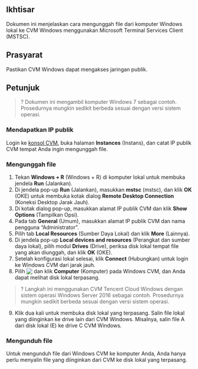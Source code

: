 ## Ikhtisar

Dokumen ini menjelaskan cara mengunggah file dari komputer Windows lokal ke CVM Windows menggunakan Microsoft Terminal Services Client (MSTSC). 

## Prasyarat

Pastikan CVM Windows dapat mengakses jaringan publik.

## Petunjuk
>? Dokumen ini mengambil komputer Windows 7 sebagai contoh. Prosedurnya mungkin sedikit berbeda sesuai dengan versi sistem operasi.
>
### Mendapatkan IP publik
Login ke [konsol CVM](https://console.cloud.tencent.com/cvm/index), buka halaman **Instances** (Instans), dan catat IP publik CVM tempat Anda ingin mengunggah file.

### Mengunggah file
1. Tekan **Windows + R** (Windows + R) di komputer lokal untuk membuka jendela **Run** (Jalankan).
2. Di jendela pop-up **Run** (Jalankan), masukkan **mstsc** (mstsc), dan klik **OK** (OKE) untuk membuka kotak dialog **Remote Desktop Connection** (Koneksi Desktop Jarak Jauh).
3. Di kotak dialog pop-up, masukkan alamat IP publik CVM dan klik **Show Options** (Tampilkan Opsi).
4. Pada tab **General** (Umum), masukkan alamat IP publik CVM dan nama pengguna “Administrator”.
5. Pilih tab **Local Resources** (Sumber Daya Lokal) dan klik **More** (Lainnya).
6. Di jendela pop-up **Local devices and resources** (Perangkat dan sumber daya lokal), pilih modul **Drives** (Drive), periksa disk lokal tempat file yang akan diunggah, dan klik **OK** (OKE).
7. Setelah konfigurasi lokal selesai, klik **Connect** (Hubungkan) untuk login ke Windows CVM dari jarak jauh.
8. Pilih <img src="https://main.qcloudimg.com/raw/ef8fb18be7880d8b48ce402b973f22dc.png" style="margin:-3px 0px"> dan klik **Computer** (Komputer) pada Windows CVM, dan Anda dapat melihat disk lokal terpasang.
>? Langkah ini menggunakan CVM Tencent Cloud Windows dengan sistem operasi Windows Server 2016 sebagai contoh. Prosedurnya mungkin sedikit berbeda sesuai dengan versi sistem operasi.
>
9. Klik dua kali untuk membuka disk lokal yang terpasang. Salin file lokal yang diinginkan ke drive lain dari CVM Windows.
Misalnya, salin file A dari disk lokal (E) ke drive C CVM Windows.

### Mengunduh file
Untuk mengunduh file dari Windows CVM ke komputer Anda, Anda hanya perlu menyalin file yang diinginkan dari CVM ke disk lokal yang terpasang.


